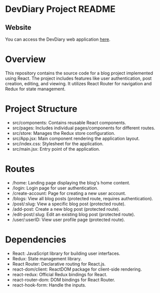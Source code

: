 # DevDiary Project README

## Website

You can access the DevDiary web application [here](https://dev-diary-tau.vercel.app/).

# Overview
This repository contains the source code for a blog project implemented using React. The project includes features like user authentication, post creation, editing, and viewing. It utilizes React Router for navigation and Redux for state management.

# Project Structure
- src/components: Contains reusable React components.
- src/pages: Includes individual pages/components for different routes.
- src/store: Manages the Redux store configuration.
- src/App.jsx: Main component rendering the application layout.
- src/index.css: Stylesheet for the application.
- src/main.jsx: Entry point of the application.

# Routes
- /home: Landing page displaying the blog's home content.
- /login: Login page for user authentication.
- /create-account: Page for creating a new user account.
- /blogs: View all blog posts (protected route, requires authentication).
- /post/:slug: View a specific blog post (protected route).
- /add-post: Create a new blog post (protected route).
- /edit-post/:slug: Edit an existing blog post (protected route).
- /user/:userID: View user profile page (protected route).

# Dependencies
- React: JavaScript library for building user interfaces.
- Redux: State management library.
- React Router: Declarative routing for React.js.
- react-dom/client: ReactDOM package for client-side rendering.
- react-redux: Official Redux bindings for React.
- react-router-dom: DOM bindings for React Router.
- react-hook-form: Handle the inputs.

